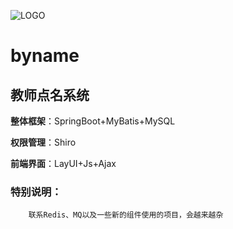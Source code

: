 ![LOGO](http://area.sinaapp.com/bingImg)
# byname
## 教师点名系统

**整体框架**：SpringBoot+MyBatis+MySQL

**权限管理**：Shiro

**前端界面**：LayUI+Js+Ajax

### 特别说明：
        联系Redis、MQ以及一些新的组件使用的项目，会越来越杂


